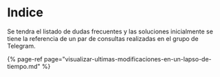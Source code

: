 # Indice

Se tendra el listado de dudas frecuentes y las soluciones inicialmente se tiene la referencia de un par de consultas realizadas en el grupo de Telegram. 



{% page-ref page="visualizar-ultimas-modificaciones-en-un-lapso-de-tiempo.md" %}



